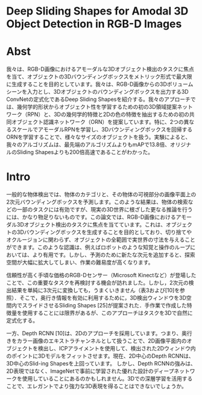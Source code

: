 # Deep Sliding Shapes for Amodal 3D Object Detection in RGB-D Images

# Abst
我々は、RGB-D画像におけるアモーダルな3Dオブジェクト検出のタスクに焦点を当て、オブジェクトの3Dバウンディングボックスをメトリック形式で最大限に生成することを目的としています。我々は、RGB-D画像からの3Dボリュームシーンを入力とし、3Dオブジェクトのバウンディングボックスを出力する3D ConvNetの定式化であるDeep Sliding Shapesを紹介する。我々のアプローチでは、幾何学的形状からオブジェクト性を学習するための初の3D領域提案ネットワーク（RPN）と、3Dの幾何学的特徴と2Dの色の特徴を抽出するための初の共同オブジェクト認識ネットワーク（ORN）を提案しています。特に、2つの異なるスケールでアモーダルRPNを学習し、3Dバウンディングボックスを回帰するORNを学習することで、様々なサイズのオブジェクトを扱う。実験によると、我々のアルゴリズムは、最先端のアルゴリズムよりもmAPで13.8倍、オリジナルのSliding Shapesよりも200倍高速であることがわかった。

# Intro

一般的な物体検出では、物体のカテゴリと、その物体の可視部分の画像平面上の2次元バウンディングボックスを予測します。このような結果は、物体の検索などの一部のタスクには有効ですが、現実の3D世界に根ざした更なる推論を行うには、かなり物足りないものです。この論文では、RGB-D画像におけるアモーダル3Dオブジェクト検出のタスクに焦点を当てています。これは、オブジェクトの3Dバウンディングボックスを生成することを目的としており、切り捨てやオクルージョンに関わらず、オブジェクトの全範囲で実世界の寸法を与えることができます。このような認識は、例えばロボットのような知覚と操作のループにおいては、より有用です。しかし、予測のために新たな次元を追加すると、探索空間が大幅に拡大してしまい、作業の難易度が高くなります。

信頼性が高く手頃な価格のRGB-Dセンサー（Microsoft Kinectなど）が登場したことで、この重要なタスクを再検討する機会が訪れました。しかし，2次元の検出結果を単純に3次元に変換しても，うまくいきません（表3および[10]を参照）．そこで，奥行き情報を有効に利用するために，3D検出ウィンドウを3D空間内でスライドさせるSliding Shapes [25]が提案された．手作業で作成した特徴量を使用することには限界があるが、このアプローチはタスクを3Dで自然に定式化する。

一方、Depth RCNN [10]は、2Dのアプローチを採用しています。つまり、奥行きをカラー画像のエキストラチャンネルとして扱うことで、2D画像平面内のオブジェクトを検出し、ICPアライメントを使用して、検出された2Dウィンドウ内のポイントに3Dモデルをフィットさせます。現在、2D中心のDepth RCNNは、3D中心のSlid-ing Shapesを上回っています。 しかし、Depth RCNNの強みは、2D表現ではなく、ImageNetで事前に学習された優れた設計のディープネットワークを使用していることにあるのかもしれません。3Dでの深層学習を活用することで、エレガントでより強力な3D表現を得ることはできないでしょうか。